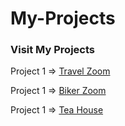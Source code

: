 # My-Projects    
### Visit My Projects 
<p>Project 1 =>    <a href="https://fantastic-biscotti-0909b4.netlify.app">Travel Zoom </a> </p>
<p>Project 1 =>    <a href="https://poetic-strudel-88a584.netlify.app">Biker Zoom </a> </p>
<p>Project 1 =>    <a href="https://chipper-tanuki-812105.netlify.app">Tea House </a> </p>
